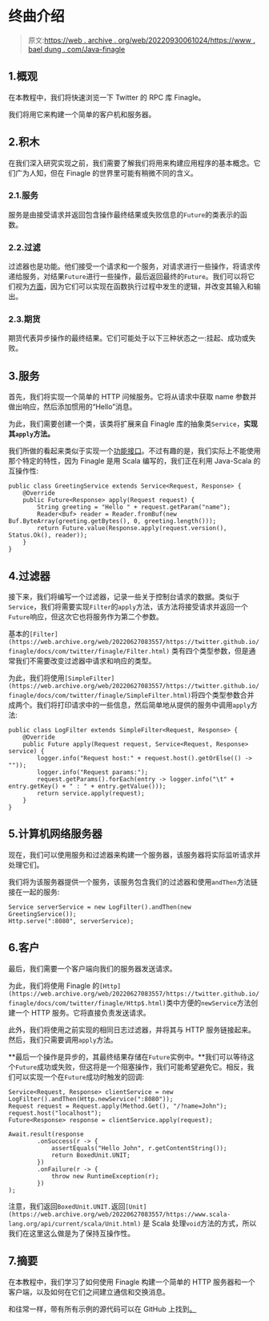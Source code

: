 # 终曲介绍

> 原文:[https://web . archive . org/web/20220930061024/https://www . bael dung . com/Java-finagle](https://web.archive.org/web/20220930061024/https://www.baeldung.com/java-finagle)

## 1.概观

在本教程中，我们将快速浏览一下 Twitter 的 RPC 库 Finagle。

我们将用它来构建一个简单的客户机和服务器。

## 2.积木

在我们深入研究实现之前，我们需要了解我们将用来构建应用程序的基本概念。它们广为人知，但在 Finagle 的世界里可能有稍微不同的含义。

### 2.1.服务

服务是由接受请求并返回包含操作最终结果或失败信息的`Future`的类表示的函数。

### 2.2.过滤

过滤器也是功能。他们接受一个请求和一个服务，对请求进行一些操作，将请求传递给服务，对结果`Future`进行一些操作，最后返回最终的`Future`。我们可以将它们视为[方面](/web/20220627083557/https://www.baeldung.com/spring-aop)，因为它们可以实现在函数执行过程中发生的逻辑，并改变其输入和输出。

### 2.3.期货

期货代表异步操作的最终结果。它们可能处于以下三种状态之一:挂起、成功或失败。

## 3.服务

首先，我们将实现一个简单的 HTTP 问候服务。它将从请求中获取 name 参数并做出响应，然后添加惯用的“Hello”消息。

为此，我们需要创建一个类，该类将扩展来自 Finagle 库的抽象类`Service`，**实现其`apply`方法。**

我们所做的看起来类似于实现一个[功能接口](/web/20220627083557/https://www.baeldung.com/java-8-functional-interfaces)。不过有趣的是，我们实际上不能使用那个特定的特性，因为 Finagle 是用 Scala 编写的，我们正在利用 Java-Scala 的互操作性:

```
public class GreetingService extends Service<Request, Response> {
    @Override
    public Future<Response> apply(Request request) {
        String greeting = "Hello " + request.getParam("name");
        Reader<Buf> reader = Reader.fromBuf(new Buf.ByteArray(greeting.getBytes(), 0, greeting.length()));
        return Future.value(Response.apply(request.version(), Status.Ok(), reader));
    }
}
```

## 4.过滤器

接下来，我们将编写一个过滤器，记录一些关于控制台请求的数据。类似于`Service`，我们将需要实现`Filter`的`apply`方法，该方法将接受请求并返回一个`Future`响应，但这次它也将服务作为第二个参数。

基本的`[Filter](https://web.archive.org/web/20220627083557/https://twitter.github.io/finagle/docs/com/twitter/finagle/Filter.html)` 类有四个类型参数，但是通常我们不需要改变过滤器中请求和响应的类型。

为此，我们将使用`[SimpleFilter](https://web.archive.org/web/20220627083557/https://twitter.github.io/finagle/docs/com/twitter/finagle/SimpleFilter.html)`将四个类型参数合并成两个。我们将打印请求中的一些信息，然后简单地从提供的服务中调用`apply`方法:

```
public class LogFilter extends SimpleFilter<Request, Response> {
    @Override
    public Future apply(Request request, Service<Request, Response> service) {
        logger.info("Request host:" + request.host().getOrElse(() -> ""));
        logger.info("Request params:");
        request.getParams().forEach(entry -> logger.info("\t" + entry.getKey() + " : " + entry.getValue()));
        return service.apply(request);
    }
} 
```

## 5.计算机网络服务器

现在，我们可以使用服务和过滤器来构建一个服务器，该服务器将实际监听请求并处理它们。

我们将为该服务器提供一个服务，该服务包含我们的过滤器和使用`andThen`方法链接在一起的服务:

```
Service serverService = new LogFilter().andThen(new GreetingService()); 
Http.serve(":8080", serverService);
```

## 6.客户

最后，我们需要一个客户端向我们的服务器发送请求。

为此，我们将使用 Finagle 的`[Http](https://web.archive.org/web/20220627083557/https://twitter.github.io/finagle/docs/com/twitter/finagle/Http$.html)`类中方便的`newService`方法创建一个 HTTP 服务。它将直接负责发送请求。

此外，我们将使用之前实现的相同日志过滤器，并将其与 HTTP 服务链接起来。然后，我们只需要调用`apply`方法。

**最后一个操作是异步的，其最终结果存储在`Future`实例中。**我们可以等待这个`Future`成功或失败，但这将是一个阻塞操作，我们可能希望避免它。相反，我们可以实现一个在`Future`成功时触发的回调:

```
Service<Request, Response> clientService = new LogFilter().andThen(Http.newService(":8080"));
Request request = Request.apply(Method.Get(), "/?name=John");
request.host("localhost");
Future<Response> response = clientService.apply(request);

Await.result(response
        .onSuccess(r -> {
            assertEquals("Hello John", r.getContentString());
            return BoxedUnit.UNIT;
        })
        .onFailure(r -> {
            throw new RuntimeException(r);
        })
);
```

注意，我们返回`BoxedUnit.UNIT.`返回`[Unit](https://web.archive.org/web/20220627083557/https://www.scala-lang.org/api/current/scala/Unit.html)` 是 Scala 处理`void`方法的方式，所以我们在这里这么做是为了保持互操作性。

## 7.摘要

在本教程中，我们学习了如何使用 Finagle 构建一个简单的 HTTP 服务器和一个客户端，以及如何在它们之间建立通信和交换消息。

和往常一样，带有所有示例的源代码可以在 GitHub 上找到[。](https://web.archive.org/web/20220627083557/https://github.com/eugenp/tutorials/tree/master/libraries-rpc)